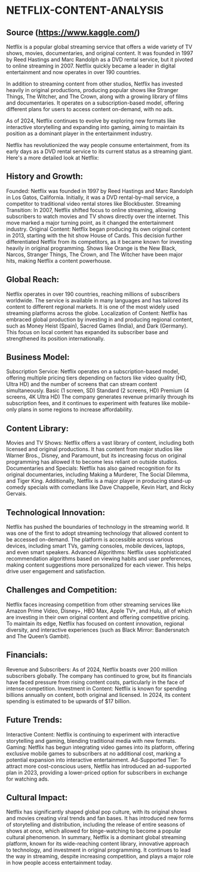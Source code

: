 # NETFLIX-CONTENT-ANALYSIS
## Source (https://www.kaggle.com/)

Netflix is a popular global streaming service that offers a wide variety of TV shows, movies, documentaries, and original content. It was founded in 1997 by Reed Hastings and Marc Randolph as a DVD rental service, but it pivoted to online streaming in 2007. Netflix quickly became a leader in digital entertainment and now operates in over 190 countries.

In addition to streaming content from other studios, Netflix has invested heavily in original productions, producing popular shows like Stranger Things, The Witcher, and The Crown, along with a growing library of films and documentaries. It operates on a subscription-based model, offering different plans for users to access content on-demand, with no ads.

As of 2024, Netflix continues to evolve by exploring new formats like interactive storytelling and expanding into gaming, aiming to maintain its position as a dominant player in the entertainment industry.

Netflix has revolutionized the way people consume entertainment, from its early days as a DVD rental service to its current status as a streaming giant. Here's a more detailed look at Netflix:

## History and Growth:

Founded: Netflix was founded in 1997 by Reed Hastings and Marc Randolph in Los Gatos, California. Initially, it was a DVD rental-by-mail service, a competitor to traditional video rental stores like Blockbuster.
Streaming Transition: In 2007, Netflix shifted focus to online streaming, allowing subscribers to watch movies and TV shows directly over the internet. This move marked a major turning point, as it changed the entertainment industry.
Original Content: Netflix began producing its own original content in 2013, starting with the hit show House of Cards. This decision further differentiated Netflix from its competitors, as it became known for investing heavily in original programming. Shows like Orange is the New Black, Narcos, Stranger Things, The Crown, and The Witcher have been major hits, making Netflix a content powerhouse.

## Global Reach:

Netflix operates in over 190 countries, reaching millions of subscribers worldwide. The service is available in many languages and has tailored its content to different regional markets. It is one of the most widely used streaming platforms across the globe.
Localization of Content: Netflix has embraced global production by investing in and producing regional content, such as Money Heist (Spain), Sacred Games (India), and Dark (Germany). This focus on local content has expanded its subscriber base and strengthened its position internationally.

## Business Model:

Subscription Service: Netflix operates on a subscription-based model, offering multiple pricing tiers depending on factors like video quality (HD, Ultra HD) and the number of screens that can stream content simultaneously.
Basic (1 screen, SD)
Standard (2 screens, HD)
Premium (4 screens, 4K Ultra HD)
The company generates revenue primarily through its subscription fees, and it continues to experiment with features like mobile-only plans in some regions to increase affordability.

## Content Library:

Movies and TV Shows: Netflix offers a vast library of content, including both licensed and original productions. It has content from major studios like Warner Bros., Disney, and Paramount, but its increasing focus on original programming has allowed it to become less reliant on outside studios.
Documentaries and Specials: Netflix has also gained recognition for its original documentaries, including Making a Murderer, The Social Dilemma, and Tiger King. Additionally, Netflix is a major player in producing stand-up comedy specials with comedians like Dave Chappelle, Kevin Hart, and Ricky Gervais.

## Technological Innovation:

Netflix has pushed the boundaries of technology in the streaming world. It was one of the first to adopt streaming technology that allowed content to be accessed on-demand.
The platform is accessible across various devices, including smart TVs, gaming consoles, mobile devices, laptops, and even smart speakers.
Advanced Algorithms: Netflix uses sophisticated recommendation algorithms based on viewing habits and user preferences, making content suggestions more personalized for each viewer. This helps drive user engagement and satisfaction.

## Challenges and Competition:

Netflix faces increasing competition from other streaming services like Amazon Prime Video, Disney+, HBO Max, Apple TV+, and Hulu, all of which are investing in their own original content and offering competitive pricing.
To maintain its edge, Netflix has focused on content innovation, regional diversity, and interactive experiences (such as Black Mirror: Bandersnatch and The Queen’s Gambit).

## Financials:
Revenue and Subscribers: As of 2024, Netflix boasts over 200 million subscribers globally. The company has continued to grow, but its financials have faced pressure from rising content costs, particularly in the face of intense competition.
Investment in Content: Netflix is known for spending billions annually on content, both original and licensed. In 2024, its content spending is estimated to be upwards of $17 billion.

## Future Trends:
Interactive Content: Netflix is continuing to experiment with interactive storytelling and gaming, blending traditional media with new formats.
Gaming: Netflix has begun integrating video games into its platform, offering exclusive mobile games to subscribers at no additional cost, marking a potential expansion into interactive entertainment.
Ad-Supported Tier: To attract more cost-conscious users, Netflix has introduced an ad-supported plan in 2023, providing a lower-priced option for subscribers in exchange for watching ads.

## Cultural Impact:
Netflix has significantly shaped global pop culture, with its original shows and movies creating viral trends and fan bases. It has introduced new forms of storytelling and distribution, including the release of entire seasons of shows at once, which allowed for binge-watching to become a popular cultural phenomenon.
In summary, Netflix is a dominant global streaming platform, known for its wide-reaching content library, innovative approach to technology, and investment in original programming. It continues to lead the way in streaming, despite increasing competition, and plays a major role in how people access entertainment today.









